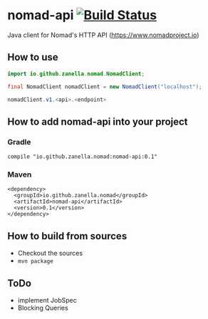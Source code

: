 nomad-api [![Build Status](https://travis-ci.org/zanella/nomad-api.png?branch=master)](https://travis-ci.org//zanella/nomad-api)
==============================================================================================================

Java client for Nomad's HTTP API (https://www.nomadproject.io)

## How to use
```java
import io.github.zanella.nomad.NomadClient;

final NomadClient nomadClient = new NomadClient("localhost");

nomadClient.v1.<api>.<endpoint>
```


## How to add nomad-api into your project
### Gradle
```
compile "io.github.zanella.nomad:nomad-api:0.1"
```
### Maven
```
<dependency>
  <groupId>io.github.zanella.nomad</groupId>
  <artifactId>nomad-api</artifactId>
  <version>0.1</version>
</dependency>
```


## How to build from sources
* Checkout the sources
* `mvn package`


## ToDo

 - implement JobSpec
 - Blocking Queries
